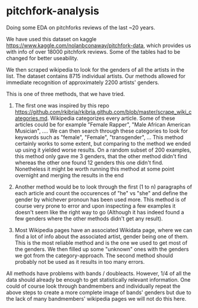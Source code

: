 # pitchfork-analysis
Doing some EDA on pitchforks reviews of the last ~20 years.

We have used this dataset on kaggle https://www.kaggle.com/nolanbconaway/pitchfork-data, which provides us with info of over 18000 pitchfork reviews.
Some of the tables had to be changed for better useability.

We then scraped wikipedia to look for the genders of all the artists in the list. The dataset contains 8715 individual artists. 
Our methods allowed for immediate recognition of approximately 2200 artists' genders.

This is one of three methods, that we have tried.

1. The first one was inspired by this repo https://github.com/rkibria/rkibria.github.com/blob/master/scrape_wiki_categories.md. Wikipedia categorizes every article. Some of these articles could be for example "Female Rapper", "Male African American Musician", ....
We can then search through these categories to look for keywords such as "female", "Female", "transgender", ...
This method certainly works to some extent, but comparing to the method we ended up using it yielded worse results. On a random subset of 200 examples, this method only gave me 3 genders, that the other method didn't find whereas the other one found 12 genders this one didn't find. Nonetheless it might be worth running this method at some point overnight and merging the results in the end

2. Another method would be to look through the first (1 to n) paragraphs of each article and count the occurences of "he" vs "she" and define the gender by whichever pronoun has been used more. This method is of course very prone to error and upon inspecting a few examples it doesn't seem like the right way to go (Although it has indeed found a few genders where the other methods didn't get any result). 

3. Most Wikipedia pages have an associated Wikidata page, where we can find a lot of info about the associated artist, gender being one of them. This is the most reliable method and is the one we used to get most of the genders. We then filled up some "unknown" ones with the genders we got from the category-approach. The second method should probably not be used as it results in too many errors.

All methods have problems with bands / doubleacts. However, 1/4 of all the data should already be enough to get statistically relevant information. One could of course look through bandmembers and individually repeat the above steps to create a more complete image of bands' genders but due to the lack of many bandmembers' wikipedia pages we will not do this here.
